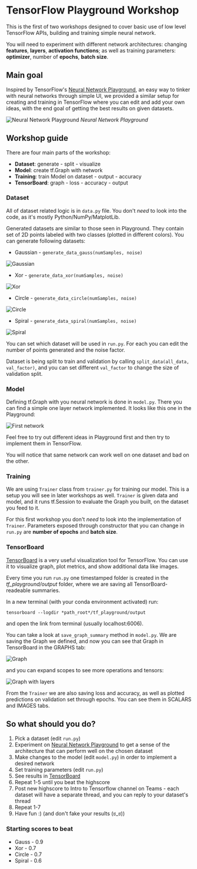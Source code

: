 # TensorFlow Playground Workshop
This is the first of two workshops designed to cover basic use of low level TensorFlow APIs, building and training simple neural network.

You will need to experiment with different network architectures: changing **features**, **layers**, **activation functions**; as well as training parameters: **optimizer**, number of **epochs**, **batch size**.

## Main goal
Inspired by TensorFlow's [Neural Network Playground](https://playground.tensorflow.org/), an easy way to tinker with neural networks through simple UI, we provided a similar setup for creating and training in TensorFlow where you can edit and add your own ideas, with the end goal of getting the best results on given datasets.

![Neural Network Playground](resources/playground.png)
*Neural Network Playground*

## Workshop guide
There are four main parts of the workshop:
* **Dataset**: generate - split - visualize
* **Model**: create tf.Graph with network
* **Training**: train Model on dataset - output - accuracy
* **TensorBoard**: graph - loss - accuracy - output

### Dataset
All of dataset related logic is in `data.py` file.
You don't *need* to look into the code, as it's mostly Python/NumPy/MatplotLib.

Generated datasets are similar to those seen in Playground. They contain set of 2D points labeled with two classes (plotted in different colors).
You can generate following datasets:
* Gaussian - `generate_data_gauss(numSamples, noise)`

![Gaussian](resources/gauss.png)

* Xor - `generate_data_xor(numSamples, noise)`

![Xor](resources/xor.png)

* Circle - `generate_data_circle(numSamples, noise)`

![Circle](resources/circle.png)

* Spiral - `generate_data_spiral(numSamples, noise)`

![Spiral](resources/spiral.png)

You can set which dataset will be used in `run.py`. For each you can edit the number of points generated and the noise factor.

Dataset is being split to train and validation by calling `split_data(all_data, val_factor)`, and you can set different `val_factor` to change the size of validation split.

### Model
Defining tf.Graph with you neural network is done in `model.py`.
There you can find a simple one layer network implemented. It looks like this one in the Playground:

![First network](resources/first_net.png)

Feel free to try out different ideas in Playground first and then try to implement them in TensorFlow.

You will notice that same network can work well on one dataset and bad on the other.

### Training
We are using `Trainer` class from `trainer.py` for training our model. This is a setup you will see in later workshops as well. `Trainer` is given data and model, and it runs tf.Session to evaluate the Graph you built, on the dataset you feed to it.

For this first workshop you don't *need* to look into the implementation of `Trainer`. Parameters exposed through constructor that you can change in `run.py` are **number of epochs** and **batch size**.

### TensorBoard
[TensorBoard](https://www.tensorflow.org/guide/summaries_and_tensorboard) is a very useful visualization tool for TensorFlow.
You can use it to visualize graph, plot metrics, and show additional data like images.

Every time you run `run.py` one timestamped folder is created in the *tf_playground/output* folder, where we are saving all TensorBoard-readeable summaries.

In a new terminal (with your conda environment activated) run:
```
tensorboard --logdir *path_root*/tf_playground/output
```
and open the link from terminal (usually localhost:6006).

You can take a look at `save_graph_summary` method in `model.py`. We are saving the Graph we defined, and now you can see that Graph in TensorBoard in the GRAPHS tab:

![Graph](resources/graph.png)

and you can expand scopes to see more operations and tensors:

![Graph with layers](resources/graph_layers.png)

From the `Trainer` we are also saving loss and accuracy, as well as plotted predictions on validation set through epochs. You can see them in SCALARS and IMAGES tabs.

## So what should you do?

1. Pick a dataset (edit `run.py`)
2. Experiment on [Neural Network Playground](https://playground.tensorflow.org/) to get a sense of the architecture that can perform well on the chosen dataset
3. Make changes to the model (edit `model.py`) in order to implement a desired network
4. Set training parameters (edit `run.py`)
5. See results in [TensorBoard](#TensorBoard)
6. Repeat 1-5 until you beat the highscore
7. Post new highscore to Intro to Tensorflow channel on Teams - each dataset will have a separate thread, and you can reply to your dataset's thread
8. Repeat 1-7
0. Have fun :) (and don't fake your results (ಠ_ಠ))

### Starting scores to beat
* Gauss - 0.9
* Xor - 0.7
* Circle - 0.7
* Spiral - 0.6
